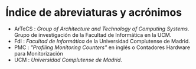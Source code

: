 <!--
En este tipo de memorias se usan mucho las abreviaciones. Las abreviaciones pueden ser abreviaturas, siglas o símbolos. Cada una de estas categoría tienen sus propias peculiaridades.
Según la RAE [8], una  abreviatura es “la representación gráfica reducida de una palabra o grupo de palabras, obtenida por eliminación de alguna de las letras o sílabas de su escritura completa”. Las abreviaturas se cierran con punto abreviativo o barra: dpto. (departamento), s/n (sin número). Las iniciales de los antropónimos son abreviaturas y deben ir seguidas de punto: J. M. F. Algunas veces las abreviaturas van seguidas de letras voladas (tipos de menor tamaño que se colocan en la parte superior del renglón). En estos casos el punto abreviativo debe escribirse entre estos dos elementos: C.ª (compañía), n.º (número), 2.ª (segunda). La abreviatura mantiene la tilde en caso de incluir la vocal que la lleva en la palabra plena: pág. 20.  No deben utilizarse abreviaturas de las unidades de medida si la cantidad a la que se refiere se escribe con palabras: veinte céntimos, 20 cts.,  pero no *veinte cts o *20 céntimos.
Una sigla es “el signo lingüístico formado con las letras iniciales de cada unos de los términos que lo integran”. Acrónimo es una sigla que puede leerse de forma secuencial como cualquier palabra: RAE. Las siglas tienen plural invariable: 245 CD. Se escriben en mayúsculas sin puntos ni blancos de separación, incluso dentro de textos en mayúscula. No llevan tilde.
Un símbolo no es propiamente una abreviación. Son representaciones gráficas estables y normalizadas de conceptos o realidades pertenecientes, en general, al ámbito científico-técnico, por medio de letras o de signos no alfabetizables. Son más ideogramas que expresiones lingüísticas. Representan unidades de sistemas internacionales (kg, m, l); elementos químicos (Au, Pb), conceptos matemáticos (+, %); unidades monetarias ($, €) y puntos cardinales (N, S, E, SE). Los símbolos no se cierran con punto; no llevan tilde; son invariables en plural; se escriben pospuestos a las cifras y separados por un espacio fino (también el símbolo % y los símbolos monetarios); cifra y símbolo no deben escribirse en líneas diferentes; no deben asociarse a cantidades expresadas con palabras: 20 km, pero no *veinte km.
Más información sobre el espacio fino y otros caracteres especiales en el comentario n.º 2 de [Discusión o conclusiones]. -->

# Índice de abreviaturas y  acrónimos

* ArTeCS : *Group of Architecture and Technology of Computing Systems*. Grupo de investigación de la Facultad de Informática en la UCM.
* FdI : *Facultad de Informática* de la Universidad Complutense de Madrid.
* PMC : *"Profiling Monitoring Counters"* en inglés o Contadores Hardware para Monitorización
* UCM : *Universidad Complutense de Madrid*.
